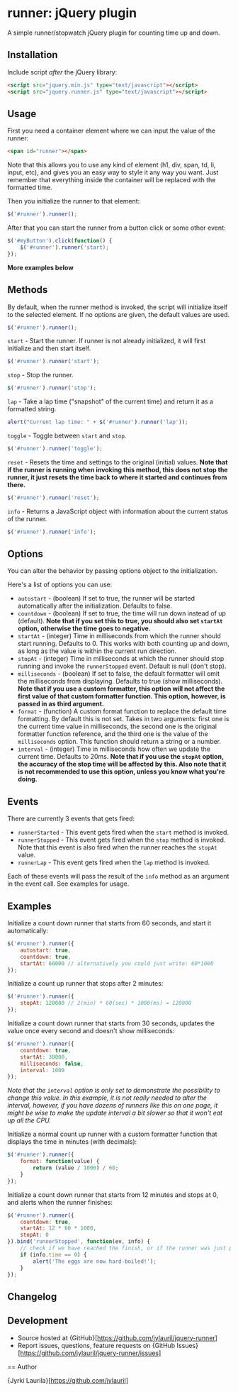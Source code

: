 # runner: jQuery plugin

A simple runner/stopwatch jQuery plugin for counting time up and down.

## Installation

Include script *after* the jQuery library:
```html
<script src="jquery.min.js" type="text/javascript"></script>
<script src="jquery.runner.js" type="text/javascript"></script>
```

## Usage

First you need a container element where we can input the value of the runner:
```html
<span id="runner"></span>
```
Note that this allows you to use any kind of element (h1, div, span, td, li, input, etc), and gives you an easy way to style it any way you want. Just remember that everything inside the container will be replaced with the formatted time.

Then you initialize the runner to that element:
```javascript
$('#runner').runner();
```

After that you can start the runner from a button click or some other event:
```javascript
$('#myButton').click(function() {
    $('#runner').runner('start);
});
```

**More examples below**

## Methods

By default, when the runner method is invoked, the script will initialize itself to the selected element. If no options are given, the default values are used.
```javascript
$('#runner').runner();
```

`start` - Start the runner. If runner is not already initialized, it will first initialize and then start itself.
```javascript
$('#runner').runner('start');
```

`stop` - Stop the runner.
```javascript
$('#runner').runner('stop');
```

`lap` - Take a lap time ("snapshot" of the current time) and return it as a formatted string.
```javascript
alert("Current lap time: " + $('#runner').runner('lap'));
```

`toggle` - Toggle between `start` and `stop`.
```javascript
$('#runner').runner('toggle');
```

`reset` - Resets the time and settings to the original (initial) values. **Note that if the runner is running when invoking this method, this does not stop the runner, it just resets the time back to where it started and continues from there.**
```javascript
$('#runner').runner('reset');
```

`info` - Returns a JavaScript object with information about the current status of the runner.
```javascript
$('#runner').runner('info');
```

## Options

You can alter the behavior by passing options object to the initialization.

Here's a list of options you can use:
* `autostart` - (boolean) If set to true, the runner will be started automatically after the initialization. Defaults to false.
* `countdown` - (boolean) If set to true, the time will run down instead of up (default). **Note that if you set this to true, you should also set `startAt` option, otherwise the time goes to negative.**
* `startAt` - (integer) Time in milliseconds from which the runner should start running. Defaults to 0. This works with both counting up and down, as long as the value is within the current run direction.
* `stopAt` - (integer) Time in milliseconds at which the runner should stop running and invoke the `runnerStopped` event. Default is null (don't stop).
* `milliseconds` - (boolean) If set to false, the default formatter will omit the milliseconds from displaying. Defaults to true (show milliseconds). **Note that if you use a custom formatter, this option will not affect the first value of that custom formatter function. This option, however, is passed in as third argument.**
* `format` - (function) A custom format function to replace the default time formatting. By default this is not set. Takes in two arguments: first one is the current time value in milliseconds, the second one is the original formatter function reference, and the third one is the value of the `milliseconds` option. This function should return a string or a number.
* `interval` - (integer) Time in milliseconds how often we update the current time. Defaults to 20ms. **Note that if you use the `stopAt` option, the accuracy of the stop time will be affected by this. Also note that it is not recommended to use this option, unless you know what you're doing.**

## Events

There are currently 3 events that gets fired:
* `runnerStarted` - This event gets fired when the `start` method is invoked.
* `runnerStopped` - This event gets fired when the `stop` method is invoked. Note that this event is also fired when the runner reaches the `stopAt` value.
* `runnerLap` - This event gets fired when the `lap` method is invoked.

Each of these events will pass the result of the `info` method as an argument in the event call. See examples for usage.

## Examples

Initialize a count down runner that starts from 60 seconds, and start it automatically:
```javascript
$('#runner').runner({
    autostart: true,
    countdown: true,
    startAt: 60000 // alternatively you could just write: 60*1000
});
```

Initialize a count up runner that stops after 2 minutes:
```javascript
$('#runner').runner({
    stopAt: 120000 // 2(min) * 60(sec) * 1000(ms) = 120000
});
```

Initialize a count down runner that starts from 30 seconds, updates the value once every second and doesn't show milliseconds:
```javascript
$('#runner').runner({
    countdown: true,
    startAt: 30000,
    milliseconds: false,
    interval: 1000
});
```
*Note that the `interval` option is only set to demonstrate the possibility to change this value. In this example, it is not really needed to alter the interval, however, if you have dozens of runners like this on one page, it might be wise to make the update interval a bit slower so that it won't eat up all the CPU.*

Initialize a normal count up runner with a custom formatter function that displays the time in minutes (with decimals):
```javascript
$('#runner').runner({
    format: function(value) {
        return (value / 1000) / 60;
    }
});
```

Initialize a count down runner that starts from 12 minutes and stops at 0, and alerts when the runner finishes:
```javascript
$('#runner').runner({
    countdown: true,
    startAt: 12 * 60 * 1000,
    stopAt: 0
}).bind('runnerStopped', function(ev, info) {
    // check if we have reached the finish, or if the runner was just paused
    if (info.time == 0) {
        alert('The eggs are now hard-boiled!');
    }
});
```

## Changelog

## Development

* Source hosted at {GitHub}[https://github.com/jylauril/jquery-runner]
* Report issues, questions, feature requests on {GitHub Issues}[https://github.com/jylauril/jquery-runner/issues]

== Author

{Jyrki Laurila}[https://github.com/jylauril]
